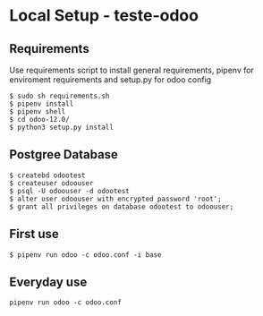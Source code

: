 # Local Setup - teste-odoo


## Requirements

Use requirements script to install general requirements, pipenv for enviroment requirements and setup.py for odoo config
```
$ sudo sh requirements.sh
$ pipenv install
$ pipenv shell
$ cd odoo-12.0/
$ python3 setup.py install
```

## Postgree Database

```
$ createbd odootest
$ createuser odoouser
$ psql -U odoouser -d odootest
$ alter user odoouser with encrypted password 'root';
$ grant all privileges on database odootest to odoouser;
```


## First use

```
$ pipenv run odoo -c odoo.conf -i base
```

## Everyday use

```
pipenv run odoo -c odoo.conf
```
